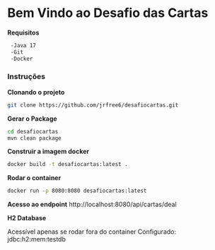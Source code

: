 # Bem Vindo ao Desafio das Cartas

**Requisitos**

```sh
 -Java 17
 -Git
 -Docker
```

### Instruções

**Clonando o projeto**
```sh
git clone https://github.com/jrfree6/desafiocartas.git
```
**Gerar o Package**
```sh
cd desafiocartas
mvn clean package
```

**Construir a imagem docker**
```sh
docker build -t desafiocartas:latest .
```
**Rodar o container**
```sh
docker run -p 8080:8080 desafiocartas:latest
```
**Acesso ao endpoint**
http://localhost:8080/api/cartas/deal

**H2 Database**

Acessível apenas se rodar fora do container
Configurado: jdbc:h2:mem:testdb
